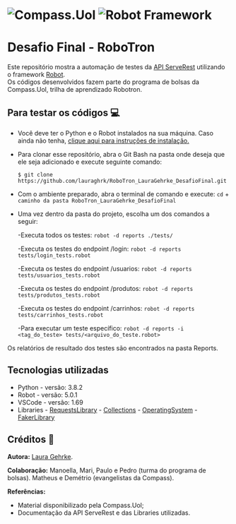 # ![Compass.Uol](https://blog-qa.compass.uol/wp-content/uploads/2021/09/avatar_user_1_1632859146-96x96.png) ![Robot Framework](https://robotframework.org/img/RF.svg)

# Desafio Final - RoboTron
Este repositório mostra a automação de testes da [API ServeRest](https://serverest.dev/) utilizando o framework [Robot](https://robotframework.org/).  
Os códigos desenvolvidos fazem parte do programa de bolsas da Compass.Uol, trilha de aprendizado Robotron.

## Para testar os códigos :computer:
- Você deve ter o Python e o Robot instalados na sua máquina.
Caso ainda não tenha, [clique aqui para instruções de instalação.](https://github.com/robotframework/robotframework/blob/master/INSTALL.rst)

- Para clonar esse repositório, abra o Git Bash na pasta onde deseja que ele seja adicionado e execute seguinte comando:

  `$ git clone https://github.com/lauraghrk/RoboTron_LauraGehrke_DesafioFinal.git`

- Com o ambiente preparado, abra o terminal de comando e execute: `cd` + `caminho da pasta RoboTron_LauraGehrke_DesafioFinal`

- Uma vez dentro da pasta do projeto, escolha um dos comandos a seguir:

  -Executa todos os testes: `robot -d reports ./tests/`

  -Executa os testes do endpoint /login: `robot -d reports tests/login_tests.robot`

  -Executa os testes do endpoint /usuarios: `robot -d reports tests/usuarios_tests.robot`

  -Executa os testes do endpoint /produtos: `robot -d reports tests/produtos_tests.robot`

  -Executa os testes do endpoint /carrinhos: `robot -d reports tests/carrinhos_tests.robot`

  -Para executar um teste específico: `robot -d reports -i <tag_do_teste> tests/<arquivo_do_teste.robot>`

Os relatórios de resultado dos testes são encontrados na pasta Reports.

## Tecnologias utilizadas
* Python - versão: 3.8.2 
* Robot - versão: 5.0.1 
* VSCode - versão: 1.69
* Libraries - [RequestsLibrary](https://marketsquare.github.io/robotframework-requests/doc/RequestsLibrary.html#library-documentation-top) - [Collections](https://robotframework.org/robotframework/latest/libraries/Collections.html) - [OperatingSystem](https://robotframework.org/robotframework/5.0/libraries/OperatingSystem.html) - [FakerLibrary](https://guykisel.github.io/robotframework-faker/#Mac%20Processor)

## Créditos :handshake:
**Autora:** [Laura Gehrke](https://github.com/lauraghrk).  

**Colaboração:** Manoella, Mari, Paulo e Pedro (turma do programa de bolsas). Matheus e Demétrio (evangelistas da Compass).  

**Referências:**
- Material disponibilizado pela Compass.Uol;  
- Documentação da API ServeRest e das Libraries utilizadas.